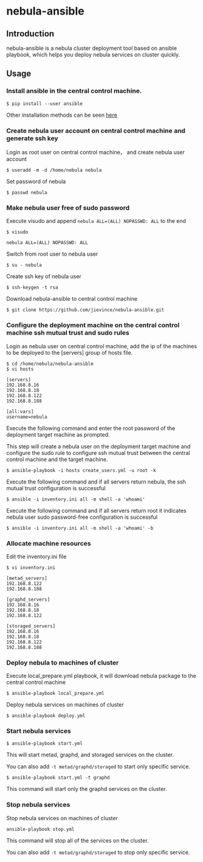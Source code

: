 # nebula-ansible

## Introduction

nebula-ansible is a nebula cluster deployment tool based on ansible playbook, which helps you deploy nebula services on cluster quickly.

## Usage

### Install ansible in the central control machine.
```shell
$ pip install --user ansible
```

Other installation methods can be seen [here](https://docs.ansible.com/ansible/latest/installation_guide/intro_installation.html)

### Create nebula user account on central control machine and generate ssh key
Login as root user on central control machine， and create nebula user account

```shell
$ useradd -m -d /home/nebula nebula
```

Set password of nebula

```shell
$ passwd nebula
```

### Make nebula user free of sudo password

Execute visudo and append `nebula ALL=(ALL) NOPASSWD: ALL` to the end

```shell
$ visudo
```

```text
nebula ALL=(ALL) NOPASSWD: ALL
```

Switch from root user to nebula user

```shell
$ su - nebula
```

Create ssh key of nebula user

```shell
$ ssh-keygen -t rsa
```

Download nebula-ansible to central control machine

```shell
$ git clone https://github.com/jievince/nebula-ansible.git
```

### Configure the deployment machine on the central control machine ssh mutual trust and sudo rules
Login as nebula user on central control machine, add the ip of the machines to be deployed to the [servers] group of hosts file.

```shell
$ cd /home/nebula/nebula-ansible
$ vi hosts
```
```shell
[servers]
192.168.8.16
192.168.8.18
192.168.8.122
192.168.8.188

[all:vars]
username=nebula
```

Execute the following command and enter the root password of the deployment target machine as prompted. 

This step will create a nebula user on the deployment target machine and configure the sudo rule to configure ssh mutual trust between the central control machine and the target machine.

```shell
$ ansible-playbook -i hosts create_users.yml -u root -k
```

Execute the following command and if all servers return nebula, the ssh mutual trust configuration is successful

```shell
$ ansible -i inventory.ini all -m shell -a 'whoami'
```

Execute the following command and if all servers return root it indicates nebula user sudo password-free configuration is successful

```shell
$ ansible -i inventory.ini all -m shell -a 'whoami' -b
```

### Allocate machine resources

Edit the inventory.ini file

```shell
$ vi inventory.ini
```

```shell
[metad_servers]
192.168.8.122
192.168.8.188

[graphd_servers]
192.168.8.16
192.168.8.18
192.168.8.122

[storaged_servers]
192.168.8.16
192.168.8.18
192.168.8.122
192.168.8.188
```

### Deploy nebula to machines of cluster

Execute local_prepare.yml playbook, it will download nebula package to the central control machine

```shell
$ ansible-playbook local_prepare.yml
```

Deploy nebula services on machines of cluster

```shell
$ ansible-playbook deploy.yml
```

### Start nebula services

```shell
$ ansible-playbook start.yml
```
This will start metad, graphd, and storaged services on the cluster.

You can also add `-t metad/graphd/storaged` to start only specific service.

```shell
$ ansible-playbook start.yml -t graphd
```
This command will start only the graphd services on the cluster.

### Stop nebula services

Stop nebula services on machines of cluster

```shell
ansible-playbook stop.yml
```
This command will stop all of the services on the cluster.

You can also add `-t metad/graphd/storaged` to stop only specific service.
